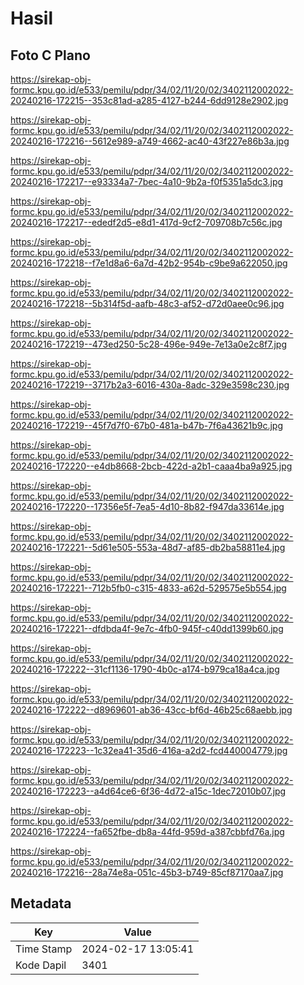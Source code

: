 # Hasil

## Foto C Plano

https://sirekap-obj-formc.kpu.go.id/e533/pemilu/pdpr/34/02/11/20/02/3402112002022-20240216-172215--353c81ad-a285-4127-b244-6dd9128e2902.jpg

https://sirekap-obj-formc.kpu.go.id/e533/pemilu/pdpr/34/02/11/20/02/3402112002022-20240216-172216--5612e989-a749-4662-ac40-43f227e86b3a.jpg

https://sirekap-obj-formc.kpu.go.id/e533/pemilu/pdpr/34/02/11/20/02/3402112002022-20240216-172217--e93334a7-7bec-4a10-9b2a-f0f5351a5dc3.jpg

https://sirekap-obj-formc.kpu.go.id/e533/pemilu/pdpr/34/02/11/20/02/3402112002022-20240216-172217--ededf2d5-e8d1-417d-9cf2-709708b7c56c.jpg

https://sirekap-obj-formc.kpu.go.id/e533/pemilu/pdpr/34/02/11/20/02/3402112002022-20240216-172218--f7e1d8a6-6a7d-42b2-954b-c9be9a622050.jpg

https://sirekap-obj-formc.kpu.go.id/e533/pemilu/pdpr/34/02/11/20/02/3402112002022-20240216-172218--5b314f5d-aafb-48c3-af52-d72d0aee0c96.jpg

https://sirekap-obj-formc.kpu.go.id/e533/pemilu/pdpr/34/02/11/20/02/3402112002022-20240216-172219--473ed250-5c28-496e-949e-7e13a0e2c8f7.jpg

https://sirekap-obj-formc.kpu.go.id/e533/pemilu/pdpr/34/02/11/20/02/3402112002022-20240216-172219--3717b2a3-6016-430a-8adc-329e3598c230.jpg

https://sirekap-obj-formc.kpu.go.id/e533/pemilu/pdpr/34/02/11/20/02/3402112002022-20240216-172219--45f7d7f0-67b0-481a-b47b-7f6a43621b9c.jpg

https://sirekap-obj-formc.kpu.go.id/e533/pemilu/pdpr/34/02/11/20/02/3402112002022-20240216-172220--e4db8668-2bcb-422d-a2b1-caaa4ba9a925.jpg

https://sirekap-obj-formc.kpu.go.id/e533/pemilu/pdpr/34/02/11/20/02/3402112002022-20240216-172220--17356e5f-7ea5-4d10-8b82-f947da33614e.jpg

https://sirekap-obj-formc.kpu.go.id/e533/pemilu/pdpr/34/02/11/20/02/3402112002022-20240216-172221--5d61e505-553a-48d7-af85-db2ba58811e4.jpg

https://sirekap-obj-formc.kpu.go.id/e533/pemilu/pdpr/34/02/11/20/02/3402112002022-20240216-172221--712b5fb0-c315-4833-a62d-529575e5b554.jpg

https://sirekap-obj-formc.kpu.go.id/e533/pemilu/pdpr/34/02/11/20/02/3402112002022-20240216-172221--dfdbda4f-9e7c-4fb0-945f-c40dd1399b60.jpg

https://sirekap-obj-formc.kpu.go.id/e533/pemilu/pdpr/34/02/11/20/02/3402112002022-20240216-172222--31cf1136-1790-4b0c-a174-b979ca18a4ca.jpg

https://sirekap-obj-formc.kpu.go.id/e533/pemilu/pdpr/34/02/11/20/02/3402112002022-20240216-172222--d8969601-ab36-43cc-bf6d-46b25c68aebb.jpg

https://sirekap-obj-formc.kpu.go.id/e533/pemilu/pdpr/34/02/11/20/02/3402112002022-20240216-172223--1c32ea41-35d6-416a-a2d2-fcd440004779.jpg

https://sirekap-obj-formc.kpu.go.id/e533/pemilu/pdpr/34/02/11/20/02/3402112002022-20240216-172223--a4d64ce6-6f36-4d72-a15c-1dec72010b07.jpg

https://sirekap-obj-formc.kpu.go.id/e533/pemilu/pdpr/34/02/11/20/02/3402112002022-20240216-172224--fa652fbe-db8a-44fd-959d-a387cbbfd76a.jpg

https://sirekap-obj-formc.kpu.go.id/e533/pemilu/pdpr/34/02/11/20/02/3402112002022-20240216-172216--28a74e8a-051c-45b3-b749-85cf87170aa7.jpg


## Metadata

| Key        | Value               |
| ---------- | ------------------- |
| Time Stamp | 2024-02-17 13:05:41 |
| Kode Dapil | 3401                |



